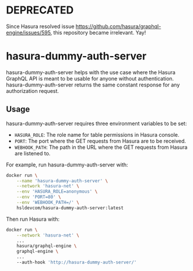 # DEPRECATED

Since Hasura resolved issue https://github.com/hasura/graphql-engine/issues/595, this repository became irrelevant. Yay!

# hasura-dummy-auth-server

hasura-dummy-auth-server helps with the use case where the Hasura GraphQL API is meant to be usable for anyone without authentication.
hasura-dummy-auth-server returns the same constant response for any authorization request.

## Usage

hasura-dummy-auth-server requires three environment variables to be set:
- `HASURA_ROLE`: The role name for table permissions in Hasura console.
- `PORT`: The port where the GET requests from Hasura are to be received.
- `WEBHOOK_PATH`: The path in the URL where the GET requests from Hasura are listened to.

For example, run hasura-dummy-auth-server with:
```sh
docker run \
    --name 'hasura-dummy-auth-server' \
    --network 'hasura-net' \
    --env 'HASURA_ROLE=anonymous' \
    --env 'PORT=80' \
    --env 'WEBHOOK_PATH=/' \
    hsldevcom/hasura-dummy-auth-server:latest
```

Then run Hasura with:
```sh
docker run \
    --network 'hasura-net' \
    ...
    hasura/graphql-engine \
    graphql-engine \
    ...
    --auth-hook 'http://hasura-dummy-auth-server/'
```
